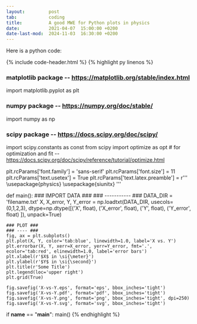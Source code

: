 ```yaml
---
layout:         post
tab:	        coding
title: 	        A good MWE for Python plots in physics
date:           2021-04-07  15:00:00 +0200
date-last-mod:  2024-11-03  16:30:00 +0200
---
```


Here is a python code:

{% include code-header.html %}
{% highlight py linenos %}
### matplotlib package -- https://matplotlib.org/stable/index.html ###
import matplotlib.pyplot as plt
### numpy package -- https://numpy.org/doc/stable/ ###
import numpy as np
### scipy package -- https://docs.scipy.org/doc/scipy/ ###
import scipy.constants as const
from scipy import optimize as opt                      #   for optimization and fit -- https://docs.scipy.org/doc/scipy/reference/tutorial/optimize.html

plt.rcParams['font.family'] = 'sans-serif'
plt.rcParams['font.size']   = 11
plt.rcParams['text.usetex'] = True
plt.rcParams['text.latex.preamble'] = r'''
\usepackage{physics}
\usepackage{siunitx}
'''

def main():
    ### IMPORT DATA ###
    ### ----------- ###
    DATA_DIR = 'filename.txt'
    X, X_error, Y, Y_error = np.loadtxt(DATA_DIR,
        usecols=(0,1,2,3),
        dtype=np.dtype([('X', float),
                        ('X_error', float),
                        ('Y', float),
                        ('Y_error', float)
                        ]),
        unpack=True)

    ### PLOT ###
    ### ---- ###
    fig, ax = plt.subplots()
    plt.plot(X, Y, color='tab:blue', linewidth=1.0, label='X vs. Y')
    plt.errorbar(X, Y, xerr=X_error, yerr=Y_error, fmt='.', ecolor='tab:red', elinewidth=1.0, label='error bars')
    plt.xlabel(r'$X$ in \si{\meter}')
    plt.ylabel(r'$Y$ in \si{\second}')
    plt.title(r'Some Title')
    plt.legend(loc='upper right')
    plt.grid(True)

    fig.savefig('X-vs-Y.eps', format='eps', bbox_inches='tight')
    fig.savefig('X-vs-Y.pdf', format='pdf', bbox_inches='tight')
    fig.savefig('X-vs-Y.png', format='png', bbox_inches='tight', dpi=250)
    fig.savefig('X-vs-Y.svg', format='svg', bbox_inches='tight')


if __name__ == "__main__":
    main()
{% endhighlight %}
